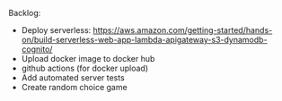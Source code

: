 Backlog:
- Deploy serverless: https://aws.amazon.com/getting-started/hands-on/build-serverless-web-app-lambda-apigateway-s3-dynamodb-cognito/ 
- Upload docker image to docker hub
- github actions (for docker upload)
- Add automated server tests
- Create random choice game
